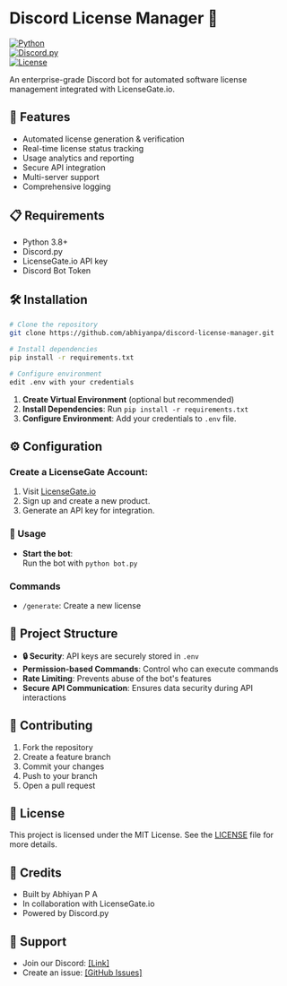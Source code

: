   # Discord License Manager 🤖  
[![Python](https://img.shields.io/badge/python-3.8+-blue.svg)](https://www.python.org/downloads/)  
[![Discord.py](https://img.shields.io/badge/discord-py-blue.svg)](https://discordpy.readthedocs.io/en/stable/)  
[![License](https://img.shields.io/badge/license-MIT-green.svg)](LICENSE)  

An enterprise-grade Discord bot for automated software license management integrated with LicenseGate.io.

## 🚀 Features
- Automated license generation & verification
- Real-time license status tracking
- Usage analytics and reporting
- Secure API integration
- Multi-server support
- Comprehensive logging

## 📋 Requirements
- Python 3.8+
- Discord.py
- LicenseGate.io API key
- Discord Bot Token

## 🛠️ Installation

```bash
# Clone the repository
git clone https://github.com/abhiyanpa/discord-license-manager.git

# Install dependencies
pip install -r requirements.txt

# Configure environment
edit .env with your credentials
```
1. **Create Virtual Environment** (optional but recommended)  
2. **Install Dependencies**: Run `pip install -r requirements.txt`  
3. **Configure Environment**: Add your credentials to `.env` file.

## ⚙️ Configuration

### Create a LicenseGate Account:
1. Visit [LicenseGate.io](https://app.licensegate.io/licenses)
2. Sign up and create a new product.
3. Generate an API key for integration.

### 🚀 Usage
- **Start the bot**:  
  Run the bot with `python bot.py`

### Commands
- `/generate`: Create a new license

## 📁 Project Structure
- **🔒 Security**: API keys are securely stored in `.env`
- **Permission-based Commands**: Control who can execute commands
- **Rate Limiting**: Prevents abuse of the bot's features
- **Secure API Communication**: Ensures data security during API interactions

## 🤝 Contributing
1. Fork the repository
2. Create a feature branch
3. Commit your changes
4. Push to your branch
5. Open a pull request

## 📝 License
This project is licensed under the MIT License. See the [LICENSE](LICENSE) file for more details.

## 🌟 Credits
- Built by Abhiyan P A
- In collaboration with LicenseGate.io
- Powered by Discord.py

## 💬 Support
- Join our Discord: [[Link]](https://discord.gg/hdXRVacpgf)
- Create an issue: [[GitHub Issues]](https://github.com/abhiyanpa/Discord-License-Manager-Bot/issues)
